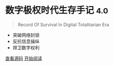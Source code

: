 # 数字极权时代生存手记 <small>4.0</small>

> Record Of Survival In Digital Totalitarian Era

- 突破网络封锁
- 反抗信息操纵
- 捍卫数字权利

[查看源码](https://github.com/reconsidera/reconsidera.github.io/)
[开始阅读](README)
